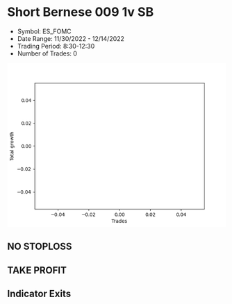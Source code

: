 # Short Bernese 009 1v SB 
- Symbol: ES_FOMC
- Date Range: 11/30/2022 - 12/14/2022
- Trading Period: 8:30-12:30
- Number of Trades: 0

![Plot](ShortBernese0091vSBES_FOMC.png)
## NO STOPLOSS














## TAKE PROFIT











## Indicator Exits


